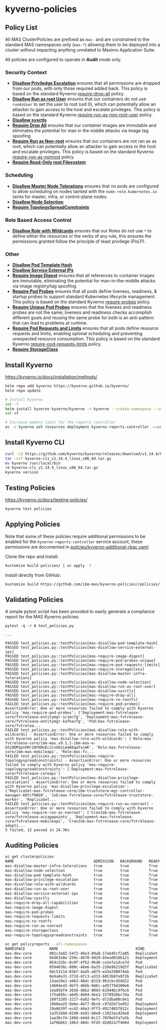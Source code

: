kyverno-policies
===============================================================================

Policy List
-------------------------------------------------------------------------------
All MAS ClusterPolicies are prefixed as `mas-` and are constrained to the standard MAS namespaces only (`mas-*`) allowing them to be deployed into a cluster without impacting anything unrelated to Maximo Application Suite.

All policies are configured to operate in **Audit** mode only.

### Security Context
- **[Disallow Priviledge Escalation](policies/security-context/disallow-priviledge-escalation/disallow-priviledge-escalation.yaml)** ensures that all permissions are dropped from our pods, with only those required added back.  This policy is based on the standard Kyverno [require-drop-all](https://github.com/kyverno/policies/tree/main/best-practices/require-drop-all) policy.
- **[Disallow Run as root User](policies/security-context/disallow-run-as-root-user/disallow-run-as-root-user.yaml)** ensures that our containers do not use `runAsUser` to set the user to root (uid 0), which can potentially allow an attacker to gain access to the host and escalate privileges.  This policy is based on the standard Kyverno [require-run-as-non-root-user](https://github.com/kyverno/policies/tree/main/pod-security/restricted/require-run-as-non-root-user) policy.
- **[Disallow sysctls](policies/security-context/disallow-sysctls/disallow-sysctls.yaml)**
- **[Require Drop All](policies/security-context/require-image-digest/require-image-digest.yaml)** ensures that our container images are immutable and eliminates the potential for man in the middle attacks via image tag spoofing
- **[Require Run as Non-root](policies/security-context/require-run-as-nonroot/require-run-as-nonroot.yaml)** ensures that our containers are not ran as as root, which can potentially allow an attacker to gain access to the host and escalate privileges.  This policy is based on the standard Kyverno [require-run-as-nonroot](https://github.com/kyverno/policies/tree/main/pod-security/restricted/require-run-as-nonroot) policy.
- **[Require Read-Only root Filesystem](policies/security-context/require-ro-rootfs/require-ro-rootfs.yaml)**

### Scheduling
- **[Disallow Master Node Tolerations](policies/scheduling/disallow-master-infra-tolerations/disallow-master-infra-tolerations.yaml)** ensures that no pods are configured to allow scheduling on nodes tainted with the `node-role.kubernetes.io` taints for  master, infra, or control-plane nodes.
- **[Disallow Node Selection](policies/scheduling/disallow-node-selection/disallow-node-selection.yaml)**
- **[Require TopologySpreadConstraints](policies/scheduling/require-topologyspreadconstraints/require-topologyspreadconstraints.yaml)**

### Role Based Access Control
- **[Disallow Role with Wildcards](policies/rbac/disallow-role-with-wildcards/disallow-role-with-wildcards.yaml)** ensures that our Roles do not use `*` to define either the resources or the verbs of any rule, this ensures the permissions granted follow the principle of least privilege (PoLP).

### Other
- **[Disallow Pod Template Hash](policies/other/disallow-pod-template-hash/disallow-pod-template-hash.yaml)**
- **[Disallow Service External IPs](policies/other/disallow-service-external-ips/disallow-service-external-ips.yaml)**
- **[Require Image Digest](policies/other/require-image-digest/require-image-digest.yaml)** ensures that all references to container images are immutable, eliminating the potential for man-in-the-middle attacks via image registry/tag spoofing.
- **[Require Pod Probes](policies/other/require-pod-probes/require-pod-probes.yaml)** ensures that all pods define liveness, readiness, & startup probes to support standard Kubernetes lifecycle management.  This policy is based on the standard Kyverno [require-probes](https://github.com/kyverno/policies/tree/main/best-practices/require-probes) policy.
- **[Require Unique Pod Probes](policies/other/require-pod-probes-unique/require-pod-probes-unique.yaml)** ensures that the liveness and readiness probes are not the same; liveness and readiness checks accomplish different goals and reusing the same probe for both is an anti-pattern that can lead to problems at runtime.
- **[Require Pod Requests and Limits](policies/other/require-pod-requests-limits/require-pod-requests-limits.yaml)** ensures that all pods define resource requests and limits, enabling optimal scheduling and preventing unexpected resource consumption.  This policy is based on the standard Kyverno [require-pod-requests-limits](https://github.com/kyverno/policies/tree/main/best-practices/require-pod-requests-limits) policy.
- **[Require StorageClass](policies/other/require-storageclass/require-storageclass.yaml)**


Install Kyverno
-------------------------------------------------------------------------------
https://kyverno.io/docs/installation/methods/

```bash
helm repo add kyverno https://kyverno.github.io/kyverno/
helm repo update

# Install Kyverno
set -f
helm install kyverno kyverno/kyverno -n kyverno --create-namespace --set --enablePolicyException=true --set --exceptionNamespace=*
set +f

# Increase memory limit for the reports controller
oc -n kyverno set resources deployment kyverno-reports-controller -c=controller --limits=memory=1024Mi
```

Install Kyverno CLI
-------------------------------------------------------------------------------

```bash
curl -LO https://github.com/kyverno/kyverno/releases/download/v1.14.4/kyverno-cli_v1.14.4_linux_x86_64.tar.gz
tar -xvf kyverno-cli_v1.14.4_linux_x86_64.tar.gz
mv kyverno /usr/local/bin
rm kyverno-cli_v1.14.4_linux_x86_64.tar.gz
kyverno version
```

Testing Policies
-------------------------------------------------------------------------------
https://kyverno.io/docs/testing-policies/

```bash
kyverno test policies
```


Applying Policies
-------------------------------------------------------------------------------
Note that some of these policies require additional permissions to be enabled for the `kyverno-reports-controller` service account, these permissions are documented in [policies/kyverno-additional-rbac.yaml](policies/kyverno-additional-rbac.yaml).

Clone the repo and install:
```bash
kustomize build policies/ | oc apply -f -
```

Install directly from GitHub:
```bash
kustomize build https://github.com/ibm-mas/kyverno-policies//policies/ | oc apply -f -
```

Validating Policies
-------------------------------------------------------------------------------
A simple pytest script has been provided to easily generate a compliance report for the MAS Kyverno policies:

```
pytest -q -r A test_policies.py

...

PASSED test_policies.py::testPolicies[mas-disallow-pod-template-hash]
PASSED test_policies.py::testPolicies[mas-disallow-service-external-ips]
PASSED test_policies.py::testPolicies[mas-require-image-digest]
PASSED test_policies.py::testPolicies[mas-require-pod-probes-unique]
PASSED test_policies.py::testPolicies[mas-require-pod-requests-limits]
PASSED test_policies.py::testPolicies[mas-require-storageclass]
PASSED test_policies.py::testPolicies[mas-disallow-master-infra-tolerations]
PASSED test_policies.py::testPolicies[mas-disallow-node-selection]
PASSED test_policies.py::testPolicies[mas-disallow-run-as-root-user]
PASSED test_policies.py::testPolicies[mas-disallow-sysctls]
PASSED test_policies.py::testPolicies[mas-require-drop-all]
PASSED test_policies.py::testPolicies[mas-require-ro-rootfs]
FAILED test_policies.py::testPolicies[mas-require-pod-probes] - AssertionError: One or more resources failed to comply with Kyverno policy 'mas-require-pod-probes': ['Deployment:mas-fvtrelease-core/fvtrelease-entitymgr-scimcfg', 'Deployment:mas-fvtrelease-core/fvtrelease-entitymgr-kafkacfg', 'Pod:mas-fvtrelease-core/fvtrelea...
FAILED test_policies.py::testPolicies[mas-disallow-role-with-wildcards] - AssertionError: One or more resources failed to comply with Kyverno policy 'mas-disallow-role-with-wildcards': ['Role:mas-fvtrelease-core/ibm-mas.v9.1.1-ibm-mas-e-bSj8DM1pnhMr18FKNvEcJrxUOiLm4A6qaTxcmK', 'Role:mas-fvtrelease-core/ibm-mas-mobileapi', 'Role:mas-fv...
FAILED test_policies.py::testPolicies[mas-require-topologyspreadconstraints] - AssertionError: One or more resources failed to comply with Kyverno policy 'mas-require-topologyspreadconstraints': ['Deployment:mas-fvtrelease-core/fvtrelease-coreapi']
FAILED test_policies.py::testPolicies[mas-disallow-privilege-escalation] - AssertionError: One or more resources failed to comply with Kyverno policy 'mas-disallow-privilege-escalation': ['ReplicaSet:mas-fvtrelease-core/ibm-truststore-mgr-controller-manager-68fcf96b9', 'Job:mas-fvtrelease-core/fvtrelease-truststore-worker', 'ReplicaSet...
FAILED test_policies.py::testPolicies[mas-require-run-as-nonroot] - AssertionError: One or more resources failed to comply with Kyverno policy 'mas-require-run-as-nonroot': ['CronJob:mas-fvtrelease-core/fvtrelease-accapppoints', 'Deployment:mas-fvtrelease-core/fvtrelease-mobileapi', 'CronJob:mas-fvtrelease-core/fvtrelease-adopti...
5 failed, 12 passed in 24.36s
```

Auditing Policies
-------------------------------------------------------------------------------
```bash
oc get clusterpolicies
NAME                                    ADMISSION   BACKGROUND   READY   AGE    MESSAGE
mas-disallow-master-infra-tolerations   true        true         True    157m   Ready
mas-disallow-node-selection             true        true         True    65m    Ready
mas-disallow-pod-template-hash          true        true         True    54m    Ready
mas-disallow-privilege-escalation       true        true         True    156m   Ready
mas-disallow-role-with-wildcards        true        true         True    156m   Ready
mas-disallow-run-as-root-user           true        true         True    156m   Ready
mas-disallow-service-external-ips       true        true         True    48m    Ready
mas-disallow-sysctls                    true        true         True    34m    Ready
mas-require-drop-all-capabilities       true        true         True    156m   Ready
mas-require-image-digest                true        true         True    156m   Ready
mas-require-pod-probes                  true        true         True    156m   Ready
mas-require-requests-limits             true        true         True    156m   Ready
mas-require-ro-rootfs                   true        true         True    11m    Ready
mas-require-run-as-nonroot              true        true         True    156m   Ready
mas-require-storageclass                true        true         True    85m    Ready
mas-require-topologyspreadconstraints   true        true         True    97m    Ready
```

```bash
oc get policyreports --all-namespaces
NAMESPACE           NAME                                   KIND         NAME                                                     PASS   FAIL   WARN   ERROR   SKIP   AGE
mas-dev-core        002c3a02-54f2-46e3-89a8-17ab45cf1a05   ReplicaSet   dev-entitymgr-idpcfg-5f5798c74b                          2      0      0      0       0      13h
mas-dev-core        04d61b8e-259c-4870-9d29-b5ead018b121   Deployment   dev-entitymgr-watsonstudiocfg                            2      0      0      0       0      13h
mas-dev-core        054c52bc-0c0f-4fb2-9bd6-ce1efa1dce7d   Pod          dev-coreapi-84679768d9-g8jnm                             2      0      0      0       0      13h
mas-dev-core        0594038c-880c-48e6-8a35-220e96219d3f   ReplicaSet   ibm-truststore-mgr-controller-manager-5f8d54d5d9         1      1      0      0       0      13h
mas-dev-core        0dc53114-03bf-4ad5-a075-ed3e290074eb   Pod          dev-usage-daily-29201000-g8q5v                           2      0      0      0       0      25m
mas-dev-core        0e9a0e31-372d-47c3-a333-6053b87e9f26   ReplicaSet   dev-workspace-coordinator-7db47b488f                     2      0      0      0       0      13h
mas-dev-core        13ae29e2-a963-40dc-8319-963cbcd5dd32   Pod          dev-workspace-coordinator-7db47b488f-gft7w               2      0      0      0       0      13h
mas-dev-core        14604ed3-dbf3-46bb-9d6c-ad5f79d100e6   Pod          dev-entitymgr-suite-65dc7564dc-hshv9                     2      0      0      0       0      13h
mas-dev-core        14a85bf4-2656-40b2-8093-61944bc9f6c6   Pod          dev-entitymgr-ws-5c56d74d7c-j8thw                        2      0      0      0       0      13h
mas-dev-core        175a856c-a6d5-4b04-9ee1-1578926bc7da   Pod          dev-entitymgr-jdbccfg-694ff6d665-575gt                   2      0      0      0       0      13h
mas-dev-core        189f3205-3217-4a82-9efc-d72dba08c0e1   Pod          dev-usage-historical-29201010-29n65                      2      0      0      0       0      15m
mas-dev-core        1960ea25-9ebe-4b77-8bc6-c97d2bf1e852   Deployment   dev-entitymgr-suite                                      2      0      0      0       0      13h
mas-dev-core        19a6639f-ec42-44a3-9ff3-d9174857812c   Deployment   dev-catalogmgr                                           2      0      0      0       0      13h
mas-dev-core        1a351b0d-0240-4a91-b8e0-c1023acd26e8   Deployment   dev-admin-dashboard                                      2      0      0      0       0      13h
mas-dev-core        1aa30cf4-189d-44dd-8c17-70f0e5fa7a5b   Pod          ibm-truststore-mgr-controller-manager-5f8d54d5d9-p2dbd   2      0      0      0       0      13h
mas-dev-core        1af6bb61-10b3-48dc-9fd5-d2d02a7f468d   Deployment   ibm-truststore-mgr-controller-manager                    1      1      0      0       0      13h
```

